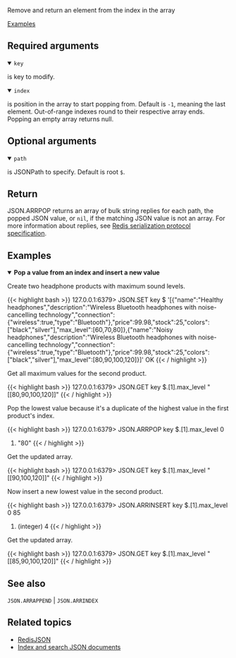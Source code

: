 Remove and return an element from the index in the array

[Examples](#examples)

## Required arguments

<details open><summary><code>key</code></summary> 

is key to modify.
</details>

<details open><summary><code>index</code></summary> 

is position in the array to start popping from. Default is `-1`, meaning the last element. Out-of-range indexes round to their respective array ends. Popping an empty array returns null.
</details>

## Optional arguments

<details open><summary><code>path</code></summary> 

is JSONPath to specify. Default is root `$`.
</details>

## Return

JSON.ARRPOP returns an array of bulk string replies for each path, the popped JSON value, or `nil`, if the matching JSON value is not an array.
For more information about replies, see [Redis serialization protocol specification](/docs/reference/protocol-spec). 

## Examples

<details open>
<summary><b>Pop a value from an index and insert a new value</b></summary>

Create two headphone products with maximum sound levels.

{{< highlight bash >}}
127.0.0.1:6379> JSON.SET key $ '[{"name":"Healthy headphones","description":"Wireless Bluetooth headphones with noise-cancelling technology","connection":{"wireless":true,"type":"Bluetooth"},"price":99.98,"stock":25,"colors":["black","silver"],"max_level":[60,70,80]},{"name":"Noisy headphones","description":"Wireless Bluetooth headphones with noise-cancelling technology","connection":{"wireless":true,"type":"Bluetooth"},"price":99.98,"stock":25,"colors":["black","silver"],"max_level":[80,90,100,120]}]'
OK
{{< / highlight >}}

Get all maximum values for the second product.

{{< highlight bash >}}
127.0.0.1:6379> JSON.GET key $.[1].max_level
"[[80,90,100,120]]"
{{< / highlight >}}

Pop the lowest value because it's a duplicate of the highest value in the first product's index.

{{< highlight bash >}}
127.0.0.1:6379> JSON.ARRPOP key $.[1].max_level 0
1) "80"
{{< / highlight >}}

Get the updated array.

{{< highlight bash >}}
127.0.0.1:6379> JSON.GET key $.[1].max_level
"[[90,100,120]]"
{{< / highlight >}}

Now insert a new lowest value in the second product.

{{< highlight bash >}}
127.0.0.1:6379> JSON.ARRINSERT key $.[1].max_level 0 85
1) (integer) 4
{{< / highlight >}}

Get the updated array.

{{< highlight bash >}}
127.0.0.1:6379> JSON.GET key $.[1].max_level
"[[85,90,100,120]]"
{{< / highlight >}}
</details>

## See also

`JSON.ARRAPPEND` | `JSON.ARRINDEX` 

## Related topics

* [RedisJSON](/docs/stack/json)
* [Index and search JSON documents](/docs/stack/search/indexing_json)
